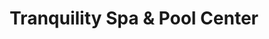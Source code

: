 ---
title: "Tranquility Spa & Pool Center"
url: /rotorua/tranquility-spa-und-pool-center/
shop: Pool
---